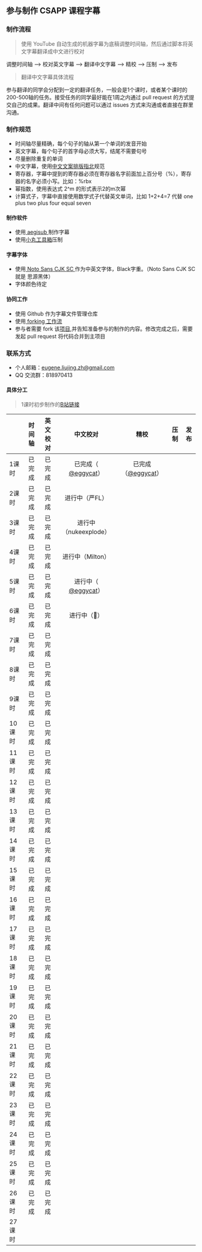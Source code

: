 ## 参与制作 CSAPP 课程字幕

### 制作流程

> 使用 YouTube 自动生成的机器字幕为底稿调整时间轴，然后通过脚本将英文字幕翻译成中文进行校对

调整时间轴 —> 校对英文字幕 —> 翻译中文字幕 —> 精校 —> 压制 —> 发布

> 翻译中文字幕具体流程

参与翻译的同学会分配到一定的翻译任务，一般会是1个课时，或者某个课时的200-500轴的任务。接受任务的同学最好能在1周之内通过 pull request 的方式提交自己的成果。翻译中间有任何问题可以通过 issues 方式来沟通或者直接在群里沟通。

### 制作规范

* 时间轴尽量精确，每个句子的轴从第一个单词的发音开始
* 英文字幕，每个句子的首字母必须大写，结尾不需要句号
* 尽量删除重复的单词
* 中文字幕，使用[中文文案排版指北](https://github.com/mzlogin/chinese-copywriting-guidelines/blob/Simplified/README.md)规范
* 寄存器，字幕中提到的寄存器必须在寄存器名字前面加上百分号（%），寄存器的名字必须小写。比如：%rbx
* 幂指数，使用表达式 2^m 的形式表示2的m次幂
* 计算式子，字幕中直接使用数学式子代替英文单词，比如 1+2+4=7 代替 one plus two plus four equal seven

#### 制作软件

* 使用[ aegisub ](http://www.aegisub.org/)制作字幕
* 使用[小丸工具箱](https://maruko.appinn.me/)压制

#### 字幕字体

* 使用[ Noto Sans CJK SC ](https://noto-website-2.storage.googleapis.com/pkgs/NotoSansCJKsc-hinted.zip)作为中英文字体，Black字重。（Noto Sans CJK SC 就是 思源黑体）
* 字体颜色待定

#### 协同工作

* 使用 Github 作为字幕文件管理仓库
* 使用[ forking 工作流](https://github.com/xirong/my-git/blob/master/git-workflow-tutorial.md#24-forking%E5%B7%A5%E4%BD%9C%E6%B5%81)
* 参与者需要 fork 该[项目](https://github.com/EugeneLiu/translationCSAPP),并告知准备参与的制作的内容。修改完成之后，需要发起 pull request 将代码合并到主项目

### 联系方式

* 个人邮箱：eugene.liujing.zh@gmail.com
* QQ 交流群：818970413

#### 具体分工

> 1课时初步制作的[B站链接](https://www.bilibili.com/video/av24540152)

|        | 时间轴 | 英文校对 |                     中文校对                      |                       精校                       | 压制 | 发布 |
| ------ | :----: | :------: | :-----------------------------------------------: | :----------------------------------------------: | :--: | :--: |
| 1课时  | 已完成 |  已完成  | 已完成（ [@eggycat](https://github.com/EggyCat)） | 已完成（[@eggycat](https://github.com/EggyCat)） |      |      |
| 2课时  | 已完成 |  已完成  |                  进行中（严FL）                   |                                                  |      |      |
| 3课时  | 已完成 |  已完成  |               进行中（nukeexplode）               |                                                  |      |      |
| 4课时  | 已完成 |  已完成  |                 进行中（Milton）                  |                                                  |      |      |
| 5课时  | 已完成 |  已完成  | 进行中（ [@eggycat](https://github.com/EggyCat)） |                                                  |      |      |
| 6课时  | 已完成 |  已完成  |                    进行中（🌚）                    |                                                  |      |      |
| 7课时  | 已完成 |  已完成  |                                                   |                                                  |      |      |
| 8课时  | 已完成 |  已完成  |                                                   |                                                  |      |      |
| 9课时  | 已完成 |  已完成  |                                                   |                                                  |      |      |
| 10课时 | 已完成 |  已完成  |                                                   |                                                  |      |      |
| 11课时 | 已完成 |  已完成  |                                                   |                                                  |      |      |
| 12课时 | 已完成 |  已完成  |                                                   |                                                  |      |      |
| 13课时 | 已完成 |  已完成  |                                                   |                                                  |      |      |
| 14课时 | 已完成 |  已完成  |                                                   |                                                  |      |      |
| 15课时 | 已完成 |  已完成  |                                                   |                                                  |      |      |
| 16课时 | 已完成 |  已完成  |                                                   |                                                  |      |      |
| 17课时 | 已完成 |  已完成  |                                                   |                                                  |      |      |
| 18课时 | 已完成 |  已完成  |                                                   |                                                  |      |      |
| 19课时 | 已完成 |  已完成  |                                                   |                                                  |      |      |
| 20课时 | 已完成 |  已完成  |                                                   |                                                  |      |      |
| 21课时 | 已完成 |  已完成  |                                                   |                                                  |      |      |
| 22课时 | 已完成 |  已完成  |                                                   |                                                  |      |      |
| 23课时 | 已完成 |  已完成  |                                                   |                                                  |      |      |
| 24课时 | 已完成 |  已完成  |                                                   |                                                  |      |      |
| 25课时 | 已完成 |  已完成  |                                                   |                                                  |      |      |
| 26课时 | 已完成 |  已完成  |                                                   |                                                  |      |      |
| 27课时 |        |          |                                                   |                                                  |      |      |

